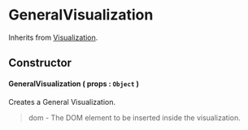 # GeneralVisualization
Inherits from [Visualization](Visualization.md).

## Constructor

#### GeneralVisualization ( props : `Object` )
 Creates a General Visualization.

 > dom - The DOM element to be inserted inside the visualization.
 > 
